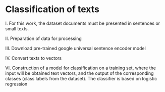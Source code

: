 
# Classification of texts

I. For this work, the dataset documents must be presented in sentences or small texts.

II. Preparation of data for processing

III. Download pre-trained google universal sentence encoder model

IV. Convert texts to vectors

VI. Construction of a model for classification on a training set, where the input will be obtained text vectors, and the output of the corresponding classes (class labels from the dataset). The classifier is based on logistic regression
